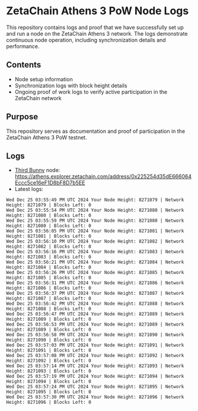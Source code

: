 # ZetaChain Athens 3 PoW Node Logs
This repository contains logs and proof that we have successfully set up and run a node on the ZetaChain Athens 3 network. The logs demonstrate continuous node operation, including synchronization details and performance.

## Contents
- Node setup information
- Synchronization logs with block height details
- Ongoing proof of work logs to verify active participation in the ZetaChain network

## Purpose
This repository serves as documentation and proof of participation in the ZetaChain Athens 3 PoW testnet.

## Logs

- [Third Bunny](https://thirdbunny.xyz/) node: https://athens.explorer.zetachain.com/address/0x225254d35dE666064Eccc5ce16eF1D8bF8D7b5EE
- Latest logs:
```
Wed Dec 25 03:55:49 PM UTC 2024 Your Node Height: 8271079 | Network Height: 8271079 | Blocks Left: 0
Wed Dec 25 03:55:54 PM UTC 2024 Your Node Height: 8271080 | Network Height: 8271080 | Blocks Left: 0
Wed Dec 25 03:55:59 PM UTC 2024 Your Node Height: 8271080 | Network Height: 8271080 | Blocks Left: 0
Wed Dec 25 03:56:05 PM UTC 2024 Your Node Height: 8271081 | Network Height: 8271081 | Blocks Left: 0
Wed Dec 25 03:56:10 PM UTC 2024 Your Node Height: 8271082 | Network Height: 8271082 | Blocks Left: 0
Wed Dec 25 03:56:16 PM UTC 2024 Your Node Height: 8271083 | Network Height: 8271083 | Blocks Left: 0
Wed Dec 25 03:56:21 PM UTC 2024 Your Node Height: 8271084 | Network Height: 8271084 | Blocks Left: 0
Wed Dec 25 03:56:26 PM UTC 2024 Your Node Height: 8271085 | Network Height: 8271085 | Blocks Left: 0
Wed Dec 25 03:56:31 PM UTC 2024 Your Node Height: 8271086 | Network Height: 8271086 | Blocks Left: 0
Wed Dec 25 03:56:37 PM UTC 2024 Your Node Height: 8271087 | Network Height: 8271087 | Blocks Left: 0
Wed Dec 25 03:56:42 PM UTC 2024 Your Node Height: 8271088 | Network Height: 8271088 | Blocks Left: 0
Wed Dec 25 03:56:47 PM UTC 2024 Your Node Height: 8271089 | Network Height: 8271089 | Blocks Left: 0
Wed Dec 25 03:56:53 PM UTC 2024 Your Node Height: 8271089 | Network Height: 8271089 | Blocks Left: 0
Wed Dec 25 03:56:58 PM UTC 2024 Your Node Height: 8271090 | Network Height: 8271090 | Blocks Left: 0
Wed Dec 25 03:57:03 PM UTC 2024 Your Node Height: 8271091 | Network Height: 8271091 | Blocks Left: 0
Wed Dec 25 03:57:08 PM UTC 2024 Your Node Height: 8271092 | Network Height: 8271092 | Blocks Left: 0
Wed Dec 25 03:57:14 PM UTC 2024 Your Node Height: 8271093 | Network Height: 8271093 | Blocks Left: 0
Wed Dec 25 03:57:19 PM UTC 2024 Your Node Height: 8271094 | Network Height: 8271094 | Blocks Left: 0
Wed Dec 25 03:57:24 PM UTC 2024 Your Node Height: 8271095 | Network Height: 8271095 | Blocks Left: 0
Wed Dec 25 03:57:30 PM UTC 2024 Your Node Height: 8271096 | Network Height: 8271096 | Blocks Left: 0
```
